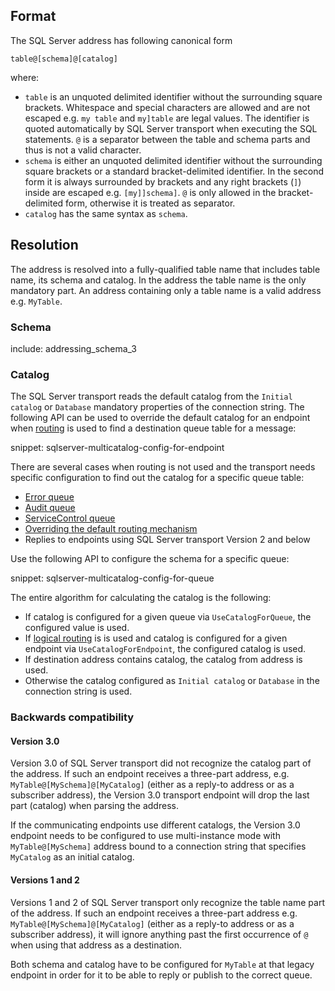 ## Format

The SQL Server address has following canonical form

```
table@[schema]@[catalog]
```

where:

 * `table` is an unquoted delimited identifier without the surrounding square brackets. Whitespace and special characters are allowed and are not escaped e.g. `my table` and `my]table` are legal values. The identifier is quoted automatically by SQL Server transport when executing the SQL statements. `@` is a separator between the table and schema parts and thus is not a valid character. 
 * `schema` is either an unquoted delimited identifier without the surrounding square brackets or a standard bracket-delimited identifier. In the second form it is always surrounded by brackets and any right brackets (`]`) inside are escaped e.g. `[my]]schema]`. `@` is only allowed in the bracket-delimited form, otherwise it is treated as separator.
 * `catalog` has the same syntax as `schema`.


## Resolution

The address is resolved into a fully-qualified table name that includes table name, its schema and catalog. In the address the table name is the only mandatory part. An address containing only a table name is a valid address e.g. `MyTable`.


### Schema

include: addressing_schema_3

### Catalog

The SQL Server transport reads the default catalog from the `Initial catalog` or `Database` mandatory properties of the connection string. The following API can be used to override the default catalog for an endpoint when [routing](/nservicebus/messaging/routing.md) is used to find a destination queue table for a message:

snippet: sqlserver-multicatalog-config-for-endpoint

There are several cases when routing is not used and the transport needs specific configuration to find out the catalog for a specific queue table:

  - [Error queue](/nservicebus/recoverability/configure-error-handling.md#configure-the-error-queue-address)
  - [Audit queue](/nservicebus/operations/auditing.md#configuring-auditing)
  - [ServiceControl queue](/servicecontrol/plugins/heartbeat.md#configuration-servicecontrol-queue)
  - [Overriding the default routing mechanism](/nservicebus/messaging/send-a-message.md#overriding-the-default-routing)
  - Replies to endpoints using SQL Server transport Version 2 and below

Use the following API to configure the schema for a specific queue:

snippet: sqlserver-multicatalog-config-for-queue

The entire algorithm for calculating the catalog is the following:

 * If catalog is configured for a given queue via `UseCatalogForQueue`, the configured value is used.
 * If [logical routing](/nservicebus/messaging/routing.md#command-routing) is is used and catalog is configured for a given endpoint via `UseCatalogForEndpoint`, the configured catalog is used.
 * If destination address contains catalog, the catalog from address is used.
 * Otherwise the catalog configured as `Initial catalog` or `Database` in the connection string is used.


### Backwards compatibility


#### Version 3.0

Version 3.0 of SQL Server transport did not recognize the catalog part of the address. If such an endpoint receives  a three-part address, e.g. `MyTable@[MySchema]@[MyCatalog]` (either as a reply-to address or as a subscriber address), the Version 3.0 transport endpoint will drop the last part (catalog) when parsing the address. 

If the communicating endpoints use different catalogs, the Version 3.0 endpoint needs to be configured to use multi-instance mode with `MyTable@[MySchema]` address bound to a connection string that specifies `MyCatalog` as an initial catalog.


#### Versions 1 and 2

Versions 1 and 2 of SQL Server transport only recognize the table name part of the address. If such an endpoint receives a three-part address e.g. `MyTable@[MySchema]@[MyCatalog]` (either as a reply-to address or as a subscriber address), it will ignore anything past the first occurrence of `@` when using that address as a destination.

Both schema and catalog have to be configured for `MyTable` at that legacy endpoint in order for it to be able to reply or publish to the correct queue.